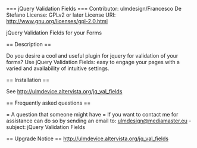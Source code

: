 === jQuery Validation Fields ===
Contributor: ulmdesign/Francesco De Stefano
License: GPLv2 or later
License URI: http://www.gnu.org/licenses/gpl-2.0.html

jQuery Validation Fields for your Forms

== Description ==

Do you desire a cool and useful plugin for jquery for validation of your forms? Use jQuery Validation Fields: easy to engage your pages with a varied and availability of intuitive settings.

== Installation ==

See http://ulmdevice.altervista.org/jq_val_fields

== Frequently asked questions ==

= A question that someone might have =
If you want to contact me for assistance can do so by sending an email to: ulmdesign@mediamaster.eu - subject: jQuery Validation Fields


== Upgrade Notice ==
http://ulmdevice.altervista.org/jq_val_fields
